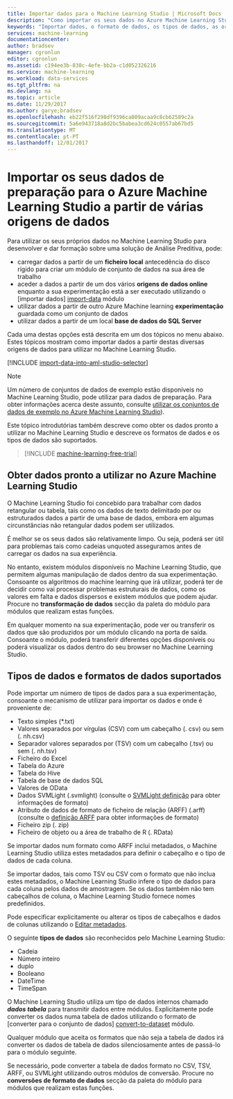 ```yaml
---
title: Importar dados para o Machine Learning Studio | Microsoft Docs
description: "Como importar os seus dados no Azure Machine Learning Studio de várias origens de dados. Saiba que tipos de dados e formatos de dados são suportados."
keywords: "Importar dados, o formato de dados, os tipos de dados, as origens de dados, dados de formação"
services: machine-learning
documentationcenter: 
author: bradsev
manager: cgronlun
editor: cgronlun
ms.assetid: c194ee3b-838c-4efe-bb2a-c1d052326216
ms.service: machine-learning
ms.workload: data-services
ms.tgt_pltfrm: na
ms.devlang: na
ms.topic: article
ms.date: 11/29/2017
ms.author: garye;bradsev
ms.openlocfilehash: eb22f516f298df9396ca809acaa9c8cb62589c2a
ms.sourcegitcommit: 5a6e943718a8d2bc5babea3cd624c0557ab67bd5
ms.translationtype: MT
ms.contentlocale: pt-PT
ms.lasthandoff: 12/01/2017
---
```

# <a name="import-your-training-data-into-azure-machine-learning-studio-from-various-data-sources"></a>Importar os seus dados de preparação para o Azure Machine Learning Studio a partir de várias origens de dados
Para utilizar os seus próprios dados no Machine Learning Studio para desenvolver e dar formação sobre uma solução de Análise Preditiva, pode: 

* carregar dados a partir de um **ficheiro local** antecedência do disco rígido para criar um módulo de conjunto de dados na sua área de trabalho
* aceder a dados a partir de um dos vários **origens de dados online** enquanto a sua experimentação está a ser executado utilizando o [importar dados] [ import-data] módulo 
* utilizar dados a partir de outro Azure Machine learning **experimentação** guardada como um conjunto de dados
* utilizar dados a partir de um local **base de dados do SQL Server**

Cada uma destas opções está descrita em um dos tópicos no menu abaixo. Estes tópicos mostram como importar dados a partir destas diversas origens de dados para utilizar no Machine Learning Studio. 

[!INCLUDE [import-data-into-aml-studio-selector](../../../includes/machine-learning-import-data-into-aml-studio.md)]

> [!NOTE]
> Um número de conjuntos de dados de exemplo estão disponíveis no Machine Learning Studio, pode utilizar para dados de preparação. Para obter informações acerca deste assunto, consulte [utilizar os conjuntos de dados de exemplo no Azure Machine Learning Studio](use-sample-datasets.md)).
> 
> 

Este tópico introdutórias também descreve como obter os dados pronto a utilizar no Machine Learning Studio e descreve os formatos de dados e os tipos de dados são suportados. 

> [!INCLUDE [machine-learning-free-trial](../../../includes/machine-learning-free-trial.md)]
> 
> 

## <a name="get-data-ready-for-use-in-azure-machine-learning-studio"></a>Obter dados pronto a utilizar no Azure Machine Learning Studio
O Machine Learning Studio foi concebido para trabalhar com dados retangular ou tabela, tais como os dados de texto delimitado por ou estruturados dados a partir de uma base de dados, embora em algumas circunstâncias não retangular dados podem ser utilizados.

É melhor se os seus dados são relativamente limpo. Ou seja, poderá ser útil para problemas tais como cadeias unquoted asseguramos antes de carregar os dados na sua experiência.

No entanto, existem módulos disponíveis no Machine Learning Studio, que permitem algumas manipulação de dados dentro da sua experimentação. Consoante os algoritmos do machine learning que irá utilizar, poderá ter de decidir como vai processar problemas estruturais de dados, como os valores em falta e dados dispersos e existem módulos que podem ajudar. Procure no **transformação de dados** secção da paleta do módulo para módulos que realizam estas funções.

Em qualquer momento na sua experimentação, pode ver ou transferir os dados que são produzidos por um módulo clicando na porta de saída. Consoante o módulo, poderá transferir diferentes opções disponíveis ou poderá visualizar os dados dentro do seu browser no Machine Learning Studio.

## <a name="data-formats-and-data-types-supported"></a>Tipos de dados e formatos de dados suportados
Pode importar um número de tipos de dados para a sua experimentação, consoante o mecanismo de utilizar para importar os dados e onde é proveniente de:

* Texto simples (*.txt)
* Valores separados por vírgulas (CSV) com um cabeçalho (. csv) ou sem (. nh.csv)
* Separador valores separados por (TSV) com um cabeçalho (.tsv) ou sem (. nh.tsv)
* Ficheiro do Excel
* Tabela do Azure
* Tabela do Hive
* Tabela de base de dados SQL
* Valores de OData
* Dados SVMLight (.svmlight) (consulte o [SVMLight definição](http://svmlight.joachims.org/) para obter informações de formato)
* Atributo de dados de formato de ficheiro de relação (ARFF) (.arff) (consulte o [definição ARFF](http://weka.wikispaces.com/ARFF) para obter informações de formato)
* Ficheiro zip (. zip)
* Ficheiro de objeto ou a área de trabalho de R (. RData)

Se importar dados num formato como ARFF inclui metadados, o Machine Learning Studio utiliza estes metadados para definir o cabeçalho e o tipo de dados de cada coluna.

Se importar dados, tais como TSV ou CSV com o formato que não inclua estes metadados, o Machine Learning Studio infere o tipo de dados para cada coluna pelos dados de amostragem. Se os dados também não tem cabeçalhos de coluna, o Machine Learning Studio fornece nomes predefinidos.

Pode especificar explicitamente ou alterar os tipos de cabeçalhos e dados de colunas utilizando o [Editar metadados][edit-metadata].

O seguinte **tipos de dados** são reconhecidos pelo Machine Learning Studio:

* Cadeia
* Número inteiro
* duplo
* Booleano
* DateTime
* TimeSpan

O Machine Learning Studio utiliza um tipo de dados internos chamado ***dados tabela*** para transmitir dados entre módulos. Explicitamente pode converter os dados numa tabela de dados utilizando o formato de [converter para o conjunto de dados] [ convert-to-dataset] módulo.

Qualquer módulo que aceita os formatos que não seja a tabela de dados irá converter os dados de tabela de dados silenciosamente antes de passá-lo para o módulo seguinte.

Se necessário, pode converter a tabela de dados formato no CSV, TSV, ARFF, ou SVMLight utilizando outros módulos de conversão.
Procure no **conversões de formato de dados** secção da paleta do módulo para módulos que realizam estas funções.

<!-- Module References -->
[convert-to-dataset]: https://msdn.microsoft.com/library/azure/72bf58e0-fc87-4bb1-9704-f1805003b975/
[edit-metadata]: https://msdn.microsoft.com/library/azure/370b6676-c11c-486f-bf73-35349f842a66/
[import-data]: https://msdn.microsoft.com/library/azure/4e1b0fe6-aded-4b3f-a36f-39b8862b9004/
